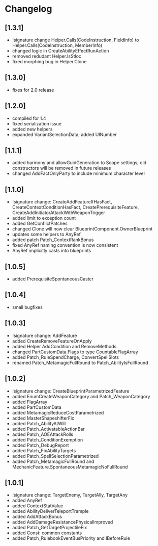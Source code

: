 ﻿# Changelog

## [1.3.1]
- !signature change Helper.Calls(CodeInstruction, FieldInfo) to Helper.Calls(CodeInstruction, MemberInfo)
- changed logic in CreateAbilityEffectRunAction
- removed redudant Helper.IsStloc
- fixed morphing bug in Helper.Clone

## [1.3.0]
- fixes for 2.0 release

## [1.2.0]
- compiled for 1.4
- fixed serialization issue
- added new helpers
- expanded VariantSelectionData; added UINumber

## [1.1.1]
- added harmony and allowGuidGeneration to Scope settings; old constructors will be removed in future releases
- changed AddFactOnlyParty to include minimum character level

## [1.1.0]
- !signature change: CreateAddFeatureIfHasFact, CreateContextConditionHasFact, CreatePrerequisiteFeature, CreateAddInitiatorAttackWithWeaponTrigger
- added limit to exception count
- added GetConflictPatches
- changed Clone<T> will now clear BlueprintComponent.OwnerBlueprint
- updates some helpers to AnyRef
- added patch Patch_ContextRankBonus
- fixed AnyRef naming convention is now consistent
- AnyRef implicitly casts into blueprints

## [1.0.5]
- added PrerequisiteSpontaneousCaster

## [1.0.4]
- small bugfixes

## [1.0.3]
- !signature change: AddFeature
- added CreateRemoveFeatureOnApply
- added Helper AddCondition and RemoveMethods
- changed PartCustomData.Flags to type CountableFlagArray
- added Patch_RuleSpendCharge, ConvertSpellSlots
- renamed Patch_MetamagicFullRound to Patch_AbilityIsFullRound

## [1.0.2]
- !signature change: CreateBlueprintParametrizedFeature
- added EnumCreateWeaponCategory and Patch_WeaponCategory
- added FlagArray
- added PartCustomData
- added MetamagicReduceCostParametrized
- added MasterShapeshifterFix
- added Patch_AbilityAtWill
- added Patch_ActivatableActionBar
- added Patch_AOEAttackRolls
- added Patch_ConditionExemption
- added Patch_DebugReport
- added Patch_FixAbilityTargets
- added Patch_SpellSelectionParametrized
- added Patch_MetamagicFullRound and MechanicFeature.SpontaneousMetamagicNoFullRound

## [1.0.1]
- !signature change: TargetEnemy, TargetAlly, TargetAny
- added AnyRef
- added ContextStatValue
- added AbilityDeliverTeleportTrample
- added AddAttackBonus
- added AddDamageResistancePhysicalImproved
- added Patch_GetTargetProjectileFix
- added Const: common constants
- added Patch_RulebookEventBusPriority and IBeforeRule
